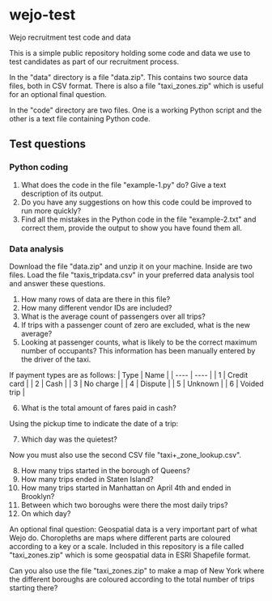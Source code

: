 # wejo-test
Wejo recruitment test code and data

This is a simple public repository holding some code and data we use to test candidates as part of our recruitment process.

In the "data" directory is a file "data.zip". This contains two source data files, both in CSV format. There is also a file "taxi_zones.zip" which is useful for an optional final question.

In the "code" directory are two files. One is a working Python script and the other is a text file containing Python code.

## Test questions
### Python coding
1. What does the code in the file "example-1.py" do? Give a text description of its output.
2. Do you have any suggestions on how this code could be improved to run more quickly?
3. Find all the mistakes in the Python code in the file "example-2.txt" and correct them, provide the output to show you have found them all.

### Data analysis
Download the file "data.zip" and unzip it on your machine. Inside are two files. Load the file "taxis_tripdata.csv" in your preferred data analysis tool and answer these questions.

1. How many rows of data are there in this file?
2. How many different vendor IDs are included?
3. What is the average count of passengers over all trips?
4. If trips with a passenger count of zero are excluded, what is the new average?
5. Looking at passenger counts, what is likely to be the correct maximum number of occupants? This information has been manually entered by the driver of the taxi.

If payment types are as follows:
| Type | Name |
| ---- | ---- |
|  1   | Credit card |
|  2   | Cash |
|  3   | No charge |
|  4   | Dispute |
|  5   | Unknown |
|  6   | Voided trip |

6. What is the total amount of fares paid in cash?

Using the pickup time to indicate the date of a trip:

7. Which day was the quietest?

Now you must also use the second CSV file "taxi+_zone_lookup.csv".

8. How many trips started in the borough of Queens?
9. How many trips ended in Staten Island?
10. How many trips started in Manhattan on April 4th and ended in Brooklyn?
11. Between which two boroughs were there the most daily trips?
12. On which day? 

An optional final question:
Geospatial data is a very important part of what Wejo do. Choropleths are maps where different parts are coloured according to a key or a scale. Included in this repository is a file
called "taxi_zones.zip" which is some geospatial data in ESRI Shapefile format.

Can you also use the file "taxi_zones.zip" to make a map of New York where the different boroughs are coloured according to the total number of trips starting there?
